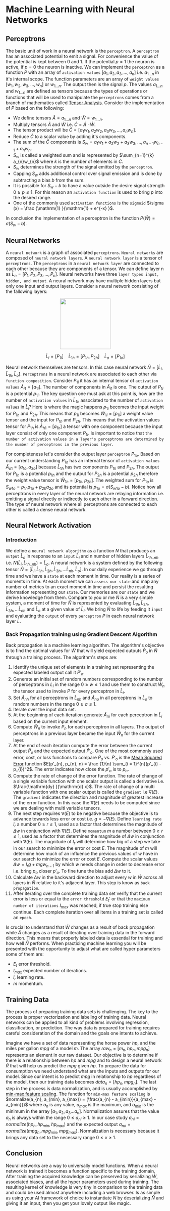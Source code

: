 # Machine Learning with Neural Networks

## Perceptrons

The basic unit of work in a neural network is the `perceptron`. A `perceptron` has an associated potential to emit a signal. For convenience the value of the potential is kept between $0$ and $1$. If the potential $p = 1$ the neuron is active, if $p = 0$ the neuron is inactive. We can implement the `perceptron` as a function $P$ with an array of `activation values` $[a_{1}, a_{2}, a_{3}, ..., a_{n}]$ i.e. $a_{1...n}$  in it's internal scope. The function parameters are an array of `weight values` $[w_{1}, w_{2}, w_{3}, ..., w_{n}]$ or $w_{1...n}$. The output then is the signal $p$. The values $a_{1...n}$ and $w_{1...n}$ are defined as tensors because the types of operations or functions that will be used to manipulate the `perceptrons` comes from a branch of mathematics called [Tensor Analysis](https://en.wikipedia.org/wiki/Tensor_calculus). Consider the implementation of $P$ based on the following:

* We define tensors $\hat{A} = a_{1...n}$ and $\hat{W} = w_{1...n}$.
* Multiply tensors $\hat{A}$ and $\hat{W}$ i.e. $\hat{C} = \hat{A} \cdot \hat{W}$.
* The tensor product will be $\hat{C} = [a_{1}w_{1}, a_{2}w_{2}, a_{3}w_{3}, ..., a_{n}w_{n}]$.
* Reduce $\hat{C}$ to a scalar value by adding it's components.
* The sum of the $\hat{C}$ components is $S_{w} = a_{1}w_{1} + a_{2}w_{2} + a_{3}w_{3}, ..., a_{n-1}w_{n-1} + a_{n}w_{n}$.
* ${S_{w}}$ is called a weighted sum  and is represented by $\sum_{n=1}^{k} a_{n}w_{n}$ where $k$ is the number of elements in $\hat{C}$.
* $S_{w}$ determines the strength of the signal emitted by the `perceptron`.
* Capping $S_{w}$ adds additional control over signal emission and is done by subtracting a bias $b$ from the sum.
* It is possible for $S_{w} - b$ to have a value outside the desire signal strength $0 \geq p \leq 1$. For this reason an `activation function` is used to bring $p$ into the desired range.
* One of the  commonly used `activation functions` is the `sigmoid` $\sigma (x) =  \frac {\mathrm{1} }{\mathrm{1} + e^{-x} }$.

In conclusion the implementation of a perceptron is the function $P(\hat{W}) = \sigma (S_{w} - b)$.

## Neural Networks

A `neural network` is a graph of associated `perceptrons`. `Neural networks` are composed of `neural network layers`. A `neural network layer` is a tensor of `perceptrons`. The `perceptrons` in a `neural network layer` are connected to each other because they are components of a tensor. We can define layer n as $\hat{L}_{n} = [P_{1}, P_{2}, P_{3}, ... ,P_{n}]$. Neural networks have three `layer types input, hidden, and output`. A neural network  may have multiple hidden layers but only one input and output layers. Consider a neural network consisting of the fallowing layers:

<div align="center">
<div>
<img with=160 height=160 src="img/simple_nn.svg"/>
</div>
<div>

$\hat{L}_{i} = [P_{1i}]$ &nbsp;&nbsp; $\hat{L}_{1h} = [P_{1h},P_{2h}]$ &nbsp;&nbsp; $\hat{L}_{o} = [P_{1o}]$

</div>
</div>

Neural network themselves are tensors. In this case neural network $\hat{N} = [\hat{L}_{i}, \hat{L}_{1h}, \hat{L}_{o} ]$. `Perceptrons` in a neural network are associated to each other via `function composition`. Consider $P_{1i}$ it has an internal tensor of `activation values` $\hat{A}_{i1} = [a_{1i}]$. The number of components in $\hat{A}_{i1}$ is one. The output of $P_{1i}$ is a potential $p_{1i}$. The key question one must ask at this point is, how are the number of `activation values` in $\hat{L}_{1h}$ associated to the number of `activation values` in $\hat{L}_{i}$? Here is where the magic happens $p_{1i}$ becomes the input weight for $P_{1h}$ and $P_{2h}$. This means that $p_{1i}$ becomes $\hat{W}_{1i} = [p_{1i}]$ a weight value tensor and the input for $P_{1h}$ and $P_{2h}$. This means that the activation values tensor for $P_{1h}$ is $\hat{A}_{h1} = [a_{1h}]$ a tensor with one component because the input layer consist of only one component $P_{1i}$. Is important to notice that `the number of activation values in a layer's perceptrons are determined by the number of perceptrons in the previous layer`.

For completeness let's consider the output layer `perceptron` $P_{1o}$. Based on our current understanding $P_{1o}$ has an internal tensor of `activation values` $\hat{A}_{o1} = [a_{1o}, a_{2o}]$ because $\hat{L}_{1h}$ has two components $P_{1h}$ and $P_{2h}$. The output for $P_{1h}$ is a potential $p_{1h}$ and the output for $P_{2h}$ is a potential $p_{2h}$ therefore the weight value tensor is $\hat{W}_{1h} = [p_{1h}, p_{2h}]$. The weighted sum for $P_{1o}$ is $S_{w1o} = p_{1h}a_{1o} + p_{2h}a_{2o}$ and its potential is $p_{1o} = \sigma(S_{w1o} - b)$. Notice how all perceptrons in every layer of the neural network are relaying information i.e. emitting a signal directly or indirectly to each other in a forward direction. The type of neural network where all perceptrons are connected to each other is called a dense neural network.


## Neural Network Activation

### Introduction

We define a `neural network algorithm` as a function $N$ that produces an `output` $\hat{L}_{o}$ in response to an `input` $\hat{L}_{i}$ and n number of hidden layers $\hat{L}_{1h..nh}$ i.e. $N(\hat{L}_{i}, \hat{L}_{1h..nh}) = \hat{L}_{o}$. A neural network is a system defined by the following tensor $\hat{N} = [\hat{L}_{i}, \hat{L}_{1h}, \hat{L}_{2h}, \hat{L}_{3h},...\hat{L}_{nh}, \hat{L}_{o} ]$.
In our daily experience we go through time and we have a `state` at each moment in time. Our reality is a series of moments in time. At each moment we can `assess our state` and map any number of metrics to an exact moment in time and persist the resulting information representing our `state`. Our memories are our `state` and we derive knowledge from them. Compare to you or me $\hat{N}$ is a very simple system, a moment of time for $\hat{N}$ is represented by evaluating $\hat{L}_{1h}, \hat{L}_{2h}, \hat{L}_{3h},...\hat{L}_{nh}$ and $\hat{L}_{o}$ at a given value of $\hat{L}_{i}$. We bring $\hat{N}$ to life by feeding it `input` and evaluating the `output` of every `perceptron` $P$ in each neural network layer $\hat{L}$. 

### Back Propagation training using Gradient Descent Algorithm
 
Back propagation is a machine learning algorithm. The algorithm's objective is to find the optimal values for $\hat W$ that will yield expected outputs $\hat P_{o}$ in $\hat N$ through a training process. The algorithm's steps are:

1. Identify the unique set of elements in a training set representing the expected labeled output call it $\hat P'_{o}$.
2. Generate an initial set of random numbers corresponding to the number of perceptrons in $L_{i}$ in the range $0 \geq w \leq 1$ and use them to construct $\hat W_{n}$ the tensor used to invoke $P$ for every perceptron in $\hat L_{i}$.
3. Set $\hat A_{nh}$ for all perceptrons in $\hat L_{nh}$ and ${\hat A_{no}}$ in all perceptrons in $\hat L_{o}$ to random numbers in the range $0 \geq a \leq 1$. 
4. Iterate over the input data set.
5. At the beginning of each iteration generate $\hat A_{ni}$ for each perceptron in $\hat L_{i}$ based on the current input element.
6. Compute $\hat W_{n}$ to invoke $P_{n}$ for each perceptron in all layers. The output of perceptrons in a previous layer became the input $\hat W_{n}$ for the current layer.
7. At the end of each iteration compute the error between the current output $\hat P_{o}$ and the expected output $\hat P'_{o}$. One of the most commonly used error, cost, or loss functions to compare $\hat P_{o}$ vs. $\hat P'_{o}$ is the [Mean Squared Error](https://en.wikipedia.org/wiki/Mean_squared_error) function $E(p'_{n}, p_{n}, n) = \frac {1}{n} \sum_{i = 1}^{n}(p'_{i} - p_{i})^2$. The error indicates how close the $p'_n$ is to $p_n$.
8. Compute the rate of change of the error function. The rate of change of a single variable function with one scalar output is called a derivative i.e. $\frac{\mathrm{dy} }{\mathrm{d} x}$. The rate of change of a multi variable function with one scalar output is called the `gradient` i.e $\nabla (E)$.  The `gradient` indicates the direction and magnitude of greatest increase of the error function. In this case the $\nabla (E)$ needs to be computed since we are dealing with multi variable tensors.
9. The next step requires $\nabla (E)$ to be negative because the objective is to advance towards less error or cost i.e. $g = -\nabla (E)$. Define `learning rate` $l_{r}$ a number $0 \geq r \leq 1$, used as a factor that determines the magnitude of $\Delta w$ in conjunction with $\nabla (E)$. Define `momentum` $m$ a number between $0 \geq r \leq 1$, used as a factor that determines the magnitude of $\Delta w$ in conjunction with $\nabla (E)$. The magnitude of $l_{r}$ will determine how big of a step we take in our search to minimize the error or cost $E$. The magnitude of $m$ will determine how much of an influence the previous values of $w$ have in our search to minimize the error or cost $E$. Compute the scalar values $\Delta w = l_{r}g + mgw_{n-1}$ by which $w$ needs change in order to decrease error i.e. bring $p_{o}$ closer $p'_{o}$. To fine tune the bias add $\Delta w$ to it.
10. Calculate $\Delta w$ in the backward direction to adjust every $w$ in $\hat W$ across all layers in $\hat N$ relative to it's adjacent layer. This step is know as `back propagation`.
11. After iterating over the complete training data set verify that the current error is less or equal to the `error threshold` $E_{t}'$ or that the `maximum number of iterations` $I_{max}$ was reached, if true stop training else continue. Each complete iteration over all items in a training set is called an `epoch`.

Is crucial to understand that $\hat W$ changes as a result of back propagation while $\hat A$ changes as a result of iterating over training data in the forward direction. This means that properly labeled data is essential  for training and how well $\hat N$ performs. When practicing machine learning you will be presented with the opportunity to adjust what are called hyper parameters some of them are:

* $E_{t}$ error threshold.
* $I_{max}$ expected number of iterations.
* $l_{r}$ learning rate.
* $m$ momentum.

## Training Data

The process of preparing training data sets is challenging. The key to the process is proper vectorization and labeling of training data. Neural networks can be applied to all kind of problems involving regression, classification, or prediction. The way data is prepared for training requires careful consideration of the domain and the goals one intents to achieve.

Imagine we have a set of data representing the horse power $hp$, and the miles per gallon $mpg$ of a model $m$. The array $raw_{n} = [m_{n}, hp_{n}, mpg_{n}]$ represents an element in our raw dataset. Our objective is to determine if there is a relationship between $hp$ and $mpg$ and to design a neural network $\hat R$ that will help us predict the $mpg$ given $hp$. To prepare the data for consumption we need understand what are the inputs and outputs for our model. Since our intent is to predict $mpg$ in relationship to $hp$ regardless of the model, then our training data becomes $data_{n} = [hp_{n}, mpg_{n}]$. The last step in the process is data normalization, and is usually accomplished by [min-max feature scaling](https://en.wikipedia.org/wiki/Feature_scaling). The function for `min-max feature scaling` is $normalize(a_{n}, a_{min}, a_{max}) = (\frac{a_{n} - a_{imin}}{a_{max} - a_{min}})$ where $a_{n}$ is any value, $a_{max}$ is the maximum, and $a_{min}$ is the minimum in the array $[a_{1}, a_{2}, a_{3}...a_{n}]$. Normalization assures that the value $a_{n}$ is always within the range $0 \leq a_{ni} \geq 1$. In our case study $a_{ni} = normalize(hp_{n}, hp_{min}, hp_{max})$ and the expected output $a_{no} = normalize(mpg_{n}, mpg_{min}, mpg_{max})$. Normalization is necessary because it brings any data set to the necessary range $0 \leq x \geq 1$.

## Conclusion

Neural networks are a way to universally model functions. When a neural network is trained it becomes a function specific to the training domain. After training the acquired knowledge can be preserved by serializing $\hat W$, associated biases, and all the hyper parameters used during training. The resulting kernel of knowledge is very tiny in comparison to the training data and could be used almost anywhere including a web browser. Is as simple as using your AI framework of choice to instantiate $N$ by deserializing $\hat N$ and giving it an input, then you get your lovely output like magic.




